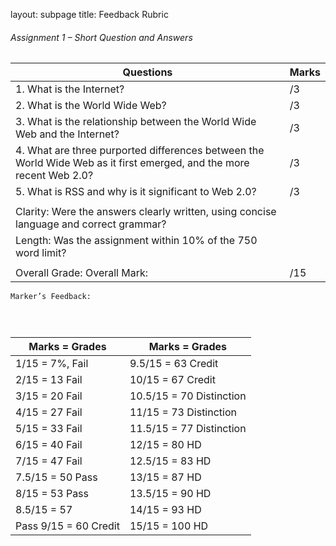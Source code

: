 layout: subpage
title: Feedback Rubric

###### Assignment 1 – Short Question and Answers

Questions                                                                  | Marks           
-------------------------------------------------------------------------- | ----------------
1. What is the Internet?                                                   |     /3    
2. What is the World Wide Web?                                             |     /3
3. What is the relationship between the World Wide Web and the Internet?   |     /3
4. What are three purported differences between the World Wide Web as it first emerged, and the more recent Web 2.0? |    /3
5. What is RSS and why is it significant to Web 2.0?                       |     /3
                                                                           |                           
Clarity: Were the answers clearly written, using concise language and correct grammar?   | 
Length: Was the assignment within 10% of the 750 word limit?                             |    
                                         |            
Overall Grade:                           Overall Mark:                     |     /15 


```
Marker’s Feedback:




```


Marks = Grades         |  Marks = Grades  
---------------------- | -----------------
1/15 = 7%, Fail        | 9.5/15 = 63 Credit 
2/15 = 13 Fail         | 10/15 = 67 Credit
3/15 = 20 Fail         | 10.5/15 = 70 Distinction
4/15 = 27 Fail         | 11/15 = 73 Distinction
5/15 = 33 Fail         | 11.5/15 = 77 Distinction
6/15 = 40 Fail         | 12/15 = 80 HD
7/15 = 47 Fail         | 12.5/15 = 83 HD
7.5/15 = 50 Pass       | 13/15 = 87 HD
8/15 = 53 Pass         | 13.5/15 = 90 HD
8.5/15 = 57            | 14/15 = 93 HD
Pass 9/15 = 60 Credit  | 15/15 = 100 HD





 
 
 
 

 
 
 
 

